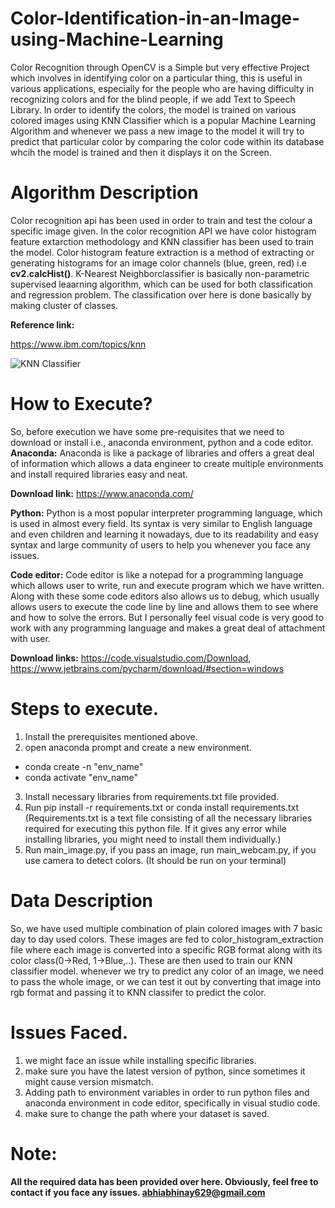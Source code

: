 # Color-Identification-in-an-Image-using-Machine-Learning
Color Recognition through OpenCV is a Simple but very effective Project which involves in identifying color on a particular thing, this is useful in various applications, especially for the people who are having difficulty in recognizing colors and for the blind people, if we add Text to Speech Library. In order to identify the colors, the model is trained on various colored images using KNN Classifier which is a popular Machine Learning Algorithm and whenever we pass a new image to the model it will try to predict that particular color by comparing the color code within its database whcih the model is trained and then it displays it on the Screen.

# Algorithm Description
Color recognition api has been used in order to train and test the colour a specific image given. In the color recognition API we have color histogram feature extarction methodology and KNN classifier has been used to train the model. Color histogram feature extraction is a method of extracting or generating histograms for an image color channels (blue, green, red) i.e **cv2.calcHist()**. K-Nearest Neighborclassifier is basically non-parametric supervised leaarning algorithm, which can be used for both classification and regression problem. The classification over here is done basically by making cluster of classes.

**Reference link:**

https://www.ibm.com/topics/knn

![KNN Classifier](https://external-content.duckduckgo.com/iu/?u=https%3A%2F%2Fmiro.medium.com%2Fmax%2F405%2F0*a3bVVcWFwWBUtZnc.png&f=1&nofb=1)

# How to Execute?
So, before execution we have some pre-requisites that we need to download or install i.e., anaconda environment, python and a code editor. 
**Anaconda:** Anaconda is like a package of libraries and offers a great deal of information which allows a data engineer to create multiple environments and install required libraries easy and neat.

**Download link:** https://www.anaconda.com/

**Python:** Python is a most popular interpreter programming language, which is used in almost every field. Its syntax is very similar to English language and even children and learning it nowadays, due to its readability and easy syntax and large community of users to help you whenever you face any issues.

**Code editor:** Code editor is like a notepad for a programming language which allows user to write, run and execute program which we have written. Along with these some code editors also allows us to debug, which usually allows users to execute the code line by line and allows them to see where and how to solve the errors. But I personally feel visual code is very good to work with any programming language and makes a great deal of attachment with user.

**Download links:** https://code.visualstudio.com/Download, https://www.jetbrains.com/pycharm/download/#section=windows

# Steps to execute.
1. Install the prerequisites mentioned above.
2. open anaconda prompt and create a new environment.
  - conda create -n "env_name"
  - conda activate "env_name"
3. Install necessary libraries from requirements.txt file provided.
4. Run pip install -r requirements.txt or conda install requirements.txt (Requirements.txt is a text file consisting of all the necessary libraries required for executing this python file. If it gives any error while installing libraries, you might need to install them individually.)
5. Run main_image.py, if you pass an image, run main_webcam.py, if you use camera to detect colors.
(It should be run on your terminal)

# Data Description
So, we have used multiple combination of plain colored images with 7 basic day to day used colors. These images are fed to color_histogram_extraction file where each image is converted into a specific RGB format along with its color class(0->Red, 1->Blue,..). These are then used to train our KNN classifier model. whenever we try to predict any color of an image, we need to pass the whole image, or we can test it out by converting that image into rgb format and passing it to KNN classifer to predict the color.

# Issues Faced.
1. we might face an issue while installing specific libraries.
2. make sure you have the latest version of python, since sometimes it might cause version mismatch.
3. Adding path to environment variables in order to run python files and anaconda environment in code editor, specifically in visual studio code.
4. make sure to change the path where your dataset is saved.

# Note:
**All the required data has been provided over here. Obviously, feel free to contact if you face any issues. abhiabhinay629@gmail.com**





